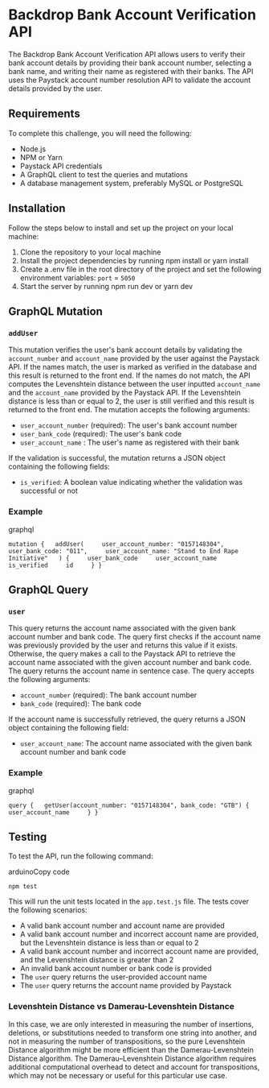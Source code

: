 # Backdrop Bank Account Verification API

The Backdrop Bank Account Verification API allows users to verify their bank account details by providing their bank account number, selecting a bank name, and writing their name as registered with their banks. The API uses the Paystack account number resolution API to validate the account details provided by the user.

## Requirements
To complete this challenge, you will need the following:

- Node.js
- NPM or Yarn
- Paystack API credentials
- A GraphQL client to test the queries and mutations
- A database management system, preferably MySQL or PostgreSQL

## Installation
Follow the steps below to install and set up the project on your local machine:

1. Clone the repository to your local machine
2. Install the project dependencies by running npm install or yarn install
3. Create a .env file in the root directory of the project and set the following environment variables: `port` = `5050`
4. Start the server by running npm run dev or yarn dev

## GraphQL Mutation

### `addUser`

This mutation verifies the user's bank account details by validating the `account_number` and `account_name` provided by the user against the Paystack API. If the names match, the user is marked as verified in the database and this result is returned to the front end. If the names do not match, the API computes the Levenshtein distance between the user inputted `account_name` and the `account_name` provided by the Paystack API. If the Levenshtein distance is less than or equal to 2, the user is still verified and this result is returned to the front end. The mutation accepts the following arguments:

- `user_account_number` (required): The user's bank account number
- `user_bank_code` (required): The user's bank code
- `user_account_name` : The user's name as registered with their bank

If the validation is successful, the mutation returns a JSON object containing the following fields:

- `is_verified`: A boolean value indicating whether the validation was successful or not

### Example

graphql

`mutation {   addUser(     user_account_number: "0157148304",     user_bank_code: "011",     user_account_name: "Stand to End Rape Initiative"   ) {     user_bank_code     user_account_name     is_verified     id     } }`

## GraphQL Query

### `user`

This query returns the account name associated with the given bank account number and bank code. The query first checks if the account name was previously provided by the user and returns this value if it exists. Otherwise, the query makes a call to the Paystack API to retrieve the account name associated with the given account number and bank code. The query returns the account name in sentence case. The query accepts the following arguments:

- `account_number` (required): The bank account number
- `bank_code` (required): The bank code

If the account name is successfully retrieved, the query returns a JSON object containing the following field:

- `user_account_name`: The account name associated with the given bank account number and bank code

### Example

graphql

`query {   getUser(account_number: "0157148304", bank_code: "GTB") {     user_account_name     } }`

## Testing

To test the API, run the following command:

arduinoCopy code

`npm test`

This will run the unit tests located in the `app.test.js` file. The tests cover the following scenarios:

- A valid bank account number and account name are provided
- A valid bank account number and incorrect account name are provided, but the Levenshtein distance is less than or equal to 2
- A valid bank account number and incorrect account name are provided, and the Levenshtein distance is greater than 2
- An invalid bank account number or bank code is provided
- The `user` query returns the user-provided account name
- The `user` query returns the account name provided by Paystack

### Levenshtein Distance vs Damerau-Levenshtein Distance

In this case, we are only interested in measuring the number of insertions, deletions, or substitutions needed to transform one string into another, and not in measuring the number of transpositions, so the pure Levenshtein Distance algorithm might be more efficient than the Damerau-Levenshtein Distance algorithm. The Damerau–Levenshtein Distance algorithm requires additional computational overhead to detect and account for transpositions, which may not be necessary or useful for this particular use case.
